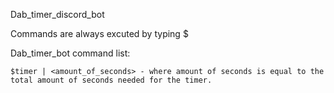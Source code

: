 Dab_timer_discord_bot

Commands are always excuted by typing $<command>

Dab_timer_bot command list:

    $timer | <amount_of_seconds> - where amount of seconds is equal to the total amount of seconds needed for the timer. 
